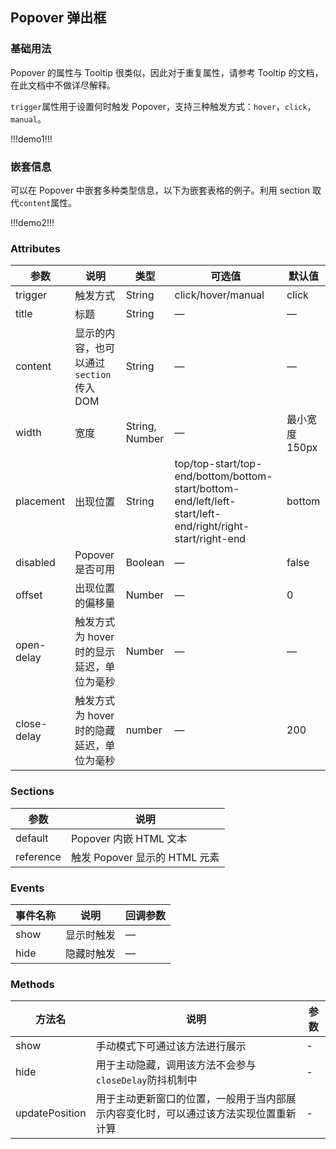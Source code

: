 ## Popover 弹出框

### 基础用法

Popover 的属性与 Tooltip 很类似，因此对于重复属性，请参考 Tooltip 的文档，在此文档中不做详尽解释。

`trigger`属性用于设置何时触发 Popover，支持三种触发方式：`hover`，`click`， `manual`。

!!!demo1!!!

### 嵌套信息

可以在 Popover 中嵌套多种类型信息，以下为嵌套表格的例子。利用 section 取代`content`属性。

!!!demo2!!!

### Attributes

| 参数        | 说明                                      | 类型           | 可选值                                                                                                    | 默认值         |
| ----------- | ----------------------------------------- | -------------- | --------------------------------------------------------------------------------------------------------- | -------------- |
| trigger     | 触发方式                                  | String         | click/hover/manual                                                                                        | click          |
| title       | 标题                                      | String         | —                                                                                                         | —              |
| content     | 显示的内容，也可以通过 `section` 传入 DOM | String         | —                                                                                                         | —              |
| width       | 宽度                                      | String, Number | —                                                                                                         | 最小宽度 150px |
| placement   | 出现位置                                  | String         | top/top-start/top-end/bottom/bottom-start/bottom-end/left/left-start/left-end/right/right-start/right-end | bottom         |
| disabled    | Popover 是否可用                          | Boolean        | —                                                                                                         | false          |
| offset      | 出现位置的偏移量                          | Number         | —                                                                                                         | 0              |
| open-delay  | 触发方式为 hover 时的显示延迟，单位为毫秒 | Number         | —                                                                                                         | —              |
| close-delay | 触发方式为 hover 时的隐藏延迟，单位为毫秒 | number         | —                                                                                                         | 200            |

### Sections

| 参数      | 说明                          |
| --------- | ----------------------------- |
| default   | Popover 内嵌 HTML 文本        |
| reference | 触发 Popover 显示的 HTML 元素 |

### Events

| 事件名称 | 说明       | 回调参数 |
| -------- | ---------- | -------- |
| show     | 显示时触发 | —        |
| hide     | 隐藏时触发 | —        |

### Methods

| 方法名         | 说明                                                                                 | 参数 |
| -------------- | ------------------------------------------------------------------------------------ | ---- |
| show           | 手动模式下可通过该方法进行展示                                                       | -    |
| hide           | 用于主动隐藏，调用该方法不会参与`closeDelay`防抖机制中                               | -    |
| updatePosition | 用于主动更新窗口的位置，一般用于当内部展示内容变化时，可以通过该方法实现位置重新计算 | -    |
